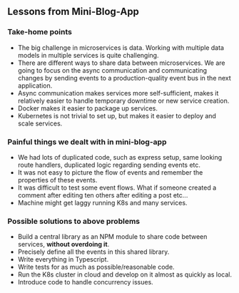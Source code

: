 ## Lessons from Mini-Blog-App

### Take-home points

- The big challenge in microservices is data. Working with multiple data models in multiple services is quite challenging.
- There are different ways to share data between microservices. We are going to focus on the async communication and communicating changes by sending events to a production-quality event bus in the next application.
- Async communication makes services more self-sufficient, makes it relatively easier to handle temporary downtime or new service creation.
- Docker makes it easier to package up services.
- Kubernetes is not trivial to set up, but makes it easier to deploy and scale services.

### Painful things we dealt with in mini-blog-app

- We had lots of duplicated code, such as express setup, same looking route handlers, duplicated logic regarding sending events etc.
- It was not easy to picture the flow of events and remember the properties of these events.
- It was difficult to test some event flows. What if someone created a comment after editing ten others after editing a post etc...
- Machine might get laggy running K8s and many services.

### Possible solutions to above problems

- Build a central library as an NPM module to share code between services, **without overdoing it**.
- Precisely define all the events in this shared library.
- Write everything in Typescript.
- Write tests for as much as possible/reasonable code.
- Run the K8s cluster in cloud and develop on it almost as quickly as local.
- Introduce code to handle concurrency issues.
